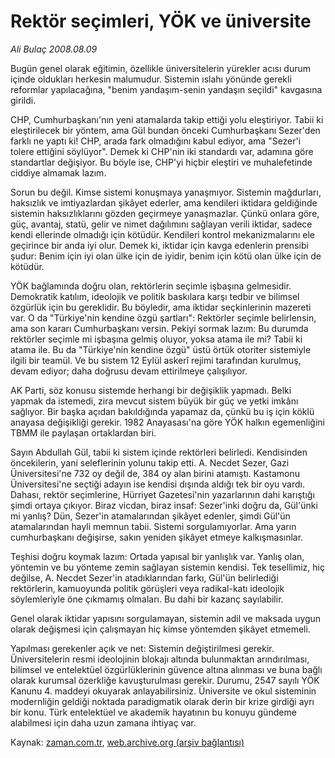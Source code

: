 # Rektör seçimleri, YÖK ve üniversite

*Ali Bulaç 2008.08.09*

<tr><td class="metin" colspan="2" style="padding-top: 20px; padding-left: 5px; padding-right: 10px;">Bugün genel olarak eğitimin, özellikle üniversitelerin yürekler acısı durum içinde oldukları herkesin malumudur. Sistemin ıslahı yönünde gerekli reformlar yapılacağına, "benim yandaşım-senin yandaşın seçildi" kavgasına girildi.</td></tr><tr><td class="metin" colspan="2" style="padding-top: 20px; padding-left: 5px; padding-right: 10px;"><p>CHP, Cumhurbaşkanı'nın yeni atamalarda takip ettiği yolu eleştiriyor. Tabii ki eleştirilecek bir yöntem, ama Gül bundan önceki Cumhurbaşkanı Sezer'den farklı ne yaptı ki! CHP, arada fark olmadığını kabul ediyor, ama "Sezer'i tolere ettiğini söylüyor". Demek ki CHP'nin iki standardı var, adamına göre standartlar değişiyor. Bu böyle ise, CHP'yi hiçbir eleştiri ve muhalefetinde ciddiye almamak lazım.
<p>Sorun bu değil. Kimse sistemi konuşmaya yanaşmıyor. Sistemin mağdurları, haksızlık ve imtiyazlardan şikâyet ederler, ama kendileri iktidara geldiğinde sistemin haksızlıklarını gözden geçirmeye yanaşmazlar. Çünkü onlara göre, güç, avantaj, statü, gelir ve nimet dağılımını sağlayan verili iktidar, sadece kendi ellerinde olmadığı için kötüdür. Kendileri kontrol mekanizmalarını ele geçirince bir anda iyi olur. Demek ki, iktidar için kavga edenlerin prensibi şudur: Benim için iyi olan ülke için de iyidir, benim için kötü olan ülke için de kötüdür.
<p>YÖK bağlamında doğru olan, rektörlerin seçimle işbaşına gelmesidir. Demokratik katılım, ideolojik ve politik baskılara karşı tedbir ve bilimsel özgürlük için bu gereklidir. Bu böyledir, ama iktidar seçkinlerinin mazereti var. O da "Türkiye'nin kendine özgü şartları": Rektörler seçimle belirlensin, ama son kararı Cumhurbaşkanı versin. Pekiyi sormak lazım: Bu durumda rektörler seçimle mi işbaşına gelmiş oluyor, yoksa atama ile mi? Tabii ki atama ile. Bu da "Türkiye'nin kendine özgü" üstü örtük otoriter sistemiyle ilgili bir teamül. Ve bu sistem 12 Eylül askerî rejimi tarafından kurulmuş, devam ediyor; daha doğrusu devam ettirilmeye çalışılıyor.
<p>AK Parti, söz konusu sistemde herhangi bir değişiklik yapmadı. Belki yapmak da istemedi, zira mevcut sistem büyük bir güç ve yetki imkânı sağlıyor. Bir başka açıdan bakıldığında yapamaz da, çünkü bu iş için köklü anayasa değişikliği gerekir. 1982 Anayasası'na göre YÖK halkın egemenliğini TBMM ile paylaşan ortaklardan biri.
<p>Sayın Abdullah Gül, tabii ki sistem içinde rektörleri belirledi. Kendisinden öncekilerin, yani seleflerinin yolunu takip etti. A. Necdet Sezer, Gazi Üniversitesi'ne 732 oy değil de, 384 oy alan birini atamıştı. Kastamonu Üniversitesi'ne seçtiği adayın ise kendisi dışında aldığı tek bir oyu vardı. Dahası, rektör seçimlerine, Hürriyet Gazetesi'nin yazarlarının dahi karıştığı şimdi ortaya çıkıyor. Biraz vicdan, biraz insaf: Sezer'inki doğru da, Gül'ünki mi yanlış? Dün, Sezer'in atamalarından şikâyet edenler, şimdi Gül'ün atamalarından hayli memnun tabii. Sistemi sorgulamıyorlar. Ama yarın cumhurbaşkanı değişirse, sakın yeniden şikâyet etmeye kalkışmasınlar. 
<p>Teşhisi doğru koymak lazım: Ortada yapısal bir yanlışlık var. Yanlış olan, yöntemin ve bu yönteme zemin sağlayan sistemin kendisi. Tek tesellimiz, hiç değilse, A. Necdet Sezer'in atadıklarından farkı, Gül'ün belirlediği rektörlerin, kamuoyunda politik görüşleri veya radikal-katı ideolojik söylemleriyle öne çıkmamış olmaları. Bu dahi bir kazanç sayılabilir.
<p>Genel olarak iktidar yapısını sorgulamayan, sistemin adil ve maksada uygun olarak değişmesi için çalışmayan hiç kimse yöntemden şikâyet etmemeli.
<p>Yapılması gerekenler açık ve net: Sistemin değiştirilmesi gerekir. Üniversitelerin resmi ideolojinin blokajı altında bulunmaktan arındırılması, bilimsel ve entelektüel özgürlüklerinin güvence altına alınması ve buna bağlı olarak kurumsal özerkliğe kavuşturulması gerekir. Durumu, 2547 sayılı YÖK Kanunu 4. maddeyi okuyarak anlayabilirsiniz. Üniversite ve okul sisteminin modernliğin geldiği noktada paradigmatik olarak derin bir krize girdiği ayrı bir konu. Türk entelektüel ve akademik hayatının bu konuyu gündeme alabilmesi için daha uzun zamana ihtiyaç var.<br/></p></p></p></p></p></p></p></p></td></tr>

Kaynak: [zaman.com.tr](http://zaman.com.tr/yazar.do?yazino=723851), [web.archive.org (arşiv bağlantısı)](http://web.archive.org/web/20080905134551/http://www.zaman.com.tr:80/yazar.do?yazino=723851)
